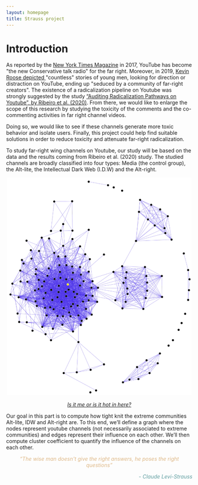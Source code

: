 ```yaml
---
layout: homepage
title: Strauss project
---
```


# Introduction

As reported by the [New York Times Magazine](https://www.nytimes.com/2017/08/03/magazine/for-the-new-far-right-youtube-has-become-the-new-talk-radio.htm) in 2017, YouTube has become "the new Conservative talk radio" for the far right. Moreover, in 2019, [Kevin Roose depicted ](https://www.nytimes.com/interactive/2019/06/08/technology/youtube-radical.html) "countless" stories of young men, looking for direction or distraction on YouTube, ending up "seduced by a community of far-right creators". The existence of a radicalization pipeline on Youtube was strongly suggested by the study [“Auditing Radicalization Pathways on Youtube”, by Ribeiro et al. (2020)](https://dlab.epfl.ch/people/west/pub/HortaRibeiro-Ottoni-West-Almeida-Meira_FAT-20.pdf). 
From there, we would like to enlarge the scope of this research by studying the toxicity of the comments and the co-commenting activities in far right channel videos. 

Doing so, we would like to see if these channels generate more toxic behavior and isolate users. Finally, this project could help find suitable solutions in order to reduce toxicity and attenuate far-right radicalization.

To study far-right wing channels on Youtube, our study will be based on the data and the results coming from Ribeiro et al. (2020) study. The studied channels are broadly classified into four types: Media (the control group), the Alt-lite, the Intellectual Dark Web (I.D.W) and the Alt-right. 

<p align="center">
    <img width="500" src="assets/img/graph_intro.png" >
</p>

<p align="center">
    <a href="https://medium.com/2key/thegraph-how-to-build-our-subgraph-on-thegraph-hosted-solution-2360938c0323"><i>Is it me or is it hot in here?</i></a>
</p>

Our goal in this part is to compute how tight knit the extreme communities Alt-lite, IDW and Alt-right are. To this end, we’ll define a graph where the nodes represent youtube channels (not necessarily associated to extreme communities) and edges represent their influence on each other. We’ll then compute cluster coefficient to quantify the influence of the channels on each other.

<p align="center" style="color :BurlyWood; ">
    <i>“The wise man doesn't give the right answers, he poses the right questions”<i>

<p align="right " style="color :cadetblue; ">
    - Claude Levi-Strauss
</p>




